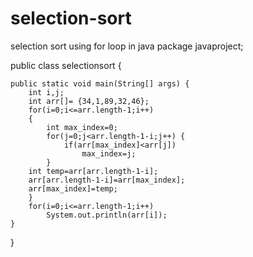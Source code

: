 # selection-sort
selection sort using for loop in java
package javaproject;

public class selectionsort {

	public static void main(String[] args) {
		int i,j;
		int arr[]= {34,1,89,32,46};
		for(i=0;i<=arr.length-1;i++)
		{
			int max_index=0;
			for(j=0;j<arr.length-1-i;j++) {
				if(arr[max_index]<arr[j])
					max_index=j;
			}
		int temp=arr[arr.length-1-i];
		arr[arr.length-1-i]=arr[max_index];
		arr[max_index]=temp;
		}
		for(i=0;i<=arr.length-1;i++)
			System.out.println(arr[i]);
	}

}

